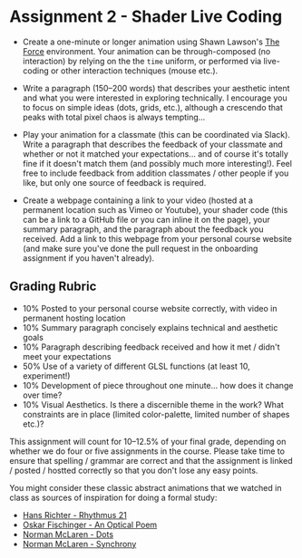 # Assignment 2 - Shader Live Coding

- Create a one-minute or longer animation using Shawn Lawson's [The Force](https://shawnlawson.github.io/The_Force/) environment. Your animation can be through-composed (no interaction) by relying on the the `time` uniform, or performed via live-coding or other interaction techniques (mouse etc.). 

- Write a paragraph (150–200 words) that describes your aesthetic intent and what you were interested in exploring technically. I encourage you to focus on simple ideas (dots, grids, etc.), although a crescendo that peaks with total pixel chaos is always tempting... 

- Play your animation for a classmate (this can be coordinated via Slack). Write a paragraph that describes the feedback of your classmate and whether or not it matched your expectations... and of course it's totally fine if it doesn't match them (and possibly much more interesting!). Feel free to include feedback from addition classmates / other people if you like, but only one source of feedback is required.

- Create a webpage containing a link to your video (hosted at a permanent location such as Vimeo or Youtube), your shader code (this can be a link to a GitHub file or you can inline it on the page), your summary paragraph, and the paragraph about the feedback you received. Add a link to this webpage from your personal course website (and make sure you've done the pull request in the onboarding assignment if you haven't already).  

Grading Rubric
---
- 10% Posted to your personal course website correctly, with video in permanent hosting location
- 10% Summary paragraph concisely explains technical and aesthetic goals
- 10% Paragraph describing feedback received and how it met / didn't meet your expectations
- 50% Use of a variety of different GLSL functions (at least 10, experiment!)
- 10% Development of piece throughout one minute... how does it change over time?
- 10% Visual Aesthetics. Is there a discernible theme in the work? What constraints are in place (limited color-palette, limited number of shapes etc.)? 

This assignment will count for 10–12.5% of your final grade, depending on whether we do four or five assignments in the course. Please take time to ensure that spelling / grammar are correct and that the assignment is linked / posted / hostted correctly so that you don't lose any easy points.

You might consider these classic abstract animations that we watched in class as sources of inspiration for doing a formal study:
- [Hans Richter - Rhythmus 21](https://vimeo.com/42339457)
- [Oskar Fischinger - An Optical Poem](https://www.youtube.com/watch?v=_kTbt07DZZA)
- [Norman McLaren - Dots](https://www.youtube.com/watch?v=E3-vsKwQ0Cg)
- [Norman McLaren - Synchrony](https://www.youtube.com/watch?v=UmSzc8mBJCM)
